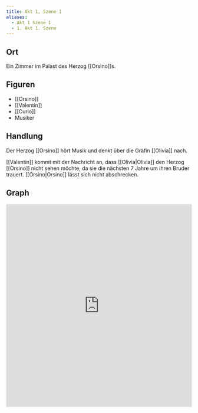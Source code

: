 ```yaml
---
title: Akt 1, Szene 1
aliases:
  - Akt 1 Szene 1
  - 1. Akt 1. Szene
---
```

## Ort
Ein Zimmer im Palast des Herzog [[Orsino]]s.

## Figuren
- [[Orsino]]
- [[Valentin]]
- [[Curio]]
- Musiker

## Handlung
Der Herzog [[Orsino]] hört Musik und denkt über die Gräfin [[Olivia]] nach.

[[Valentin]] kommt mit der Nachricht an, dass [[Olivia|Olivia]] den Herzog [[Orsino]] nicht sehen möchte, da sie die nächsten 7 Jahre um ihren Bruder trauert. [[Orsino|Orsino]] lässt sich nicht abschrecken.

## Graph
<iframe src="https://catchears.github.io/was-ihr-wollt-graphs/act-1-scene-1" width=100% height=550 style="border: 0;"></iframe>